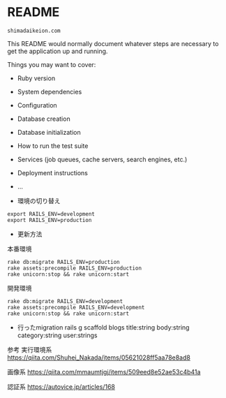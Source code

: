 # README

```
shimadaikeion.com
```
This README would normally document whatever steps are necessary to get the
application up and running.

Things you may want to cover:

* Ruby version

* System dependencies

* Configuration

* Database creation

* Database initialization

* How to run the test suite

* Services (job queues, cache servers, search engines, etc.)

* Deployment instructions

* ...

- 環境の切り替え
```
export RAILS_ENV=development
export RAILS_ENV=production
```


- 更新方法


本番環境
```
rake db:migrate RAILS_ENV=production
rake assets:precompile RAILS_ENV=production
rake unicorn:stop && rake unicorn:start
```

開発環境
```
rake db:migrate RAILS_ENV=development
rake assets:precompile RAILS_ENV=development
rake unicorn:stop && rake unicorn:start
```

- 行ったmigration
rails g scaffold blogs title:string body:string category:string user:strings



参考
実行環境系
https://qiita.com/Shuhei_Nakada/items/05621028ff5aa78e8ad8

画像系
https://qiita.com/mmaumtjgj/items/509eed8e52ae53c4b41a

認証系
https://autovice.jp/articles/168